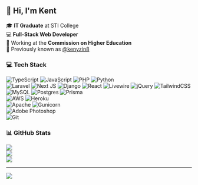 ## 👋 Hi, I'm Kent

🎓 **IT Graduate** at STI College  <br>
💻 **Full-Stack Web Developer**  <br>
🏢 Working at the **Commission on Higher Education** <br>
📂 Previously known as [@kenyzin8](https://github.com/kenyzin8)

### 💻 Tech Stack
![TypeScript](https://img.shields.io/badge/typescript-%23007ACC.svg?style=plastic&logo=typescript&logoColor=white)
![JavaScript](https://img.shields.io/badge/javascript-%23323330.svg?style=plastic&logo=javascript&logoColor=%23F7DF1E)
![PHP](https://img.shields.io/badge/php-%23777BB4.svg?style=plastic&logo=php&logoColor=white)
![Python](https://img.shields.io/badge/python-3670A0?style=plastic&logo=python&logoColor=ffdd54) <br>
![Laravel](https://img.shields.io/badge/laravel-%23FF2D20.svg?style=plastic&logo=laravel&logoColor=white)
![Next JS](https://img.shields.io/badge/Next-black?style=plastic&logo=next.js&logoColor=white)
![Django](https://img.shields.io/badge/django-%23092E20.svg?style=plastic&logo=django&logoColor=white)
![React](https://img.shields.io/badge/react-%2320232a.svg?style=plastic&logo=react&logoColor=%2361DAFB)
![Livewire](https://img.shields.io/badge/livewire-%234e56a6.svg?style=plastic&logo=livewire&logoColor=white)
![jQuery](https://img.shields.io/badge/jquery-%230769AD.svg?style=plastic&logo=jquery&logoColor=white)
![TailwindCSS](https://img.shields.io/badge/tailwindcss-%2338B2AC.svg?style=plastic&logo=tailwind-css&logoColor=white) <br>
![MySQL](https://img.shields.io/badge/mysql-4479A1.svg?style=plastic&logo=mysql&logoColor=white)
![Postgres](https://img.shields.io/badge/postgres-%23316192.svg?style=plastic&logo=postgresql&logoColor=white)
![Prisma](https://img.shields.io/badge/Prisma-3982CE?style=plastic&logo=Prisma&logoColor=white) <br>
![AWS](https://img.shields.io/badge/AWS-%23FF9900.svg?style=plastic&logo=amazon-aws&logoColor=white)
![Heroku](https://img.shields.io/badge/heroku-%23430098.svg?style=plastic&logo=heroku&logoColor=white) <br>
![Apache](https://img.shields.io/badge/apache-%23D42029.svg?style=plastic&logo=apache&logoColor=white)
![Gunicorn](https://img.shields.io/badge/gunicorn-%298729.svg?style=plastic&logo=gunicorn&logoColor=white) <br>
![Adobe Photoshop](https://img.shields.io/badge/adobe%20photoshop-%2331A8FF.svg?style=plastic&logo=adobe%20photoshop&logoColor=white) <br>
![Git](https://img.shields.io/badge/git-%23F05033.svg?style=plastic&logo=git&logoColor=white)

### 📊 GitHub Stats
![](https://github-readme-stats.vercel.app/api/top-langs/?username=kentj-dev&theme=calm&hide_border=false&include_all_commits=true&count_private=true&layout=compact)<br/>
![](https://github-readme-stats.vercel.app/api?username=kentj-dev&theme=calm&hide_border=false&include_all_commits=true&count_private=true)<br/>
![](https://nirzak-streak-stats.vercel.app/?user=kentj-dev&theme=calm&hide_border=false)

---
[![](https://visitcount.itsvg.in/api?id=kentj-dev&icon=0&color=2)](https://visitcount.itsvg.in)

<!-- Proudly created with GPRM ( https://gprm.itsvg.in ) -->
